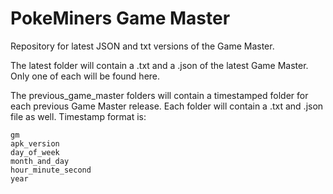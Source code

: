 # PokeMiners Game Master
Repository for latest JSON and txt versions of the Game Master.

The latest folder will contain a .txt and a .json of the latest Game Master. Only one of each will be found here.

The previous_game_master folders will contain a timestamped folder for each previous Game Master release. Each folder will contain a .txt and .json file as well. Timestamp format is:

`gm`  
`apk_version`  
`day_of_week`  
`month_and_day`  
`hour_minute_second`  
`year`